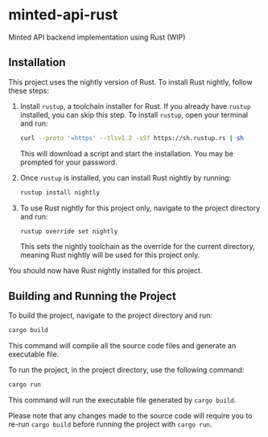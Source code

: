 # minted-api-rust
Minted API backend implementation using Rust (WIP)

## Installation

This project uses the nightly version of Rust. To install Rust nightly, follow these steps:

1. Install `rustup`, a toolchain installer for Rust. If you already have `rustup` installed, you can skip this step. To install `rustup`, open your terminal and run:
   ```bash
   curl --proto '=https' --tlsv1.2 -sSf https://sh.rustup.rs | sh
   ```
   This will download a script and start the installation. You may be prompted for your password.

2. Once `rustup` is installed, you can install Rust nightly by running:
   ```bash
   rustup install nightly
   ```

3. To use Rust nightly for this project only, navigate to the project directory and run:
   ```bash
   rustup override set nightly
   ```
   This sets the nightly toolchain as the override for the current directory, meaning Rust nightly will be used for this project only.

You should now have Rust nightly installed for this project.

## Building and Running the Project

To build the project, navigate to the project directory and run:
   ```bash
   cargo build
   ```
This command will compile all the source code files and generate an executable file.

To run the project, in the project directory, use the following command:
   ```bash
   cargo run
   ```
This command will run the executable file generated by `cargo build`.

Please note that any changes made to the source code will require you to re-run `cargo build` before running the project with `cargo run`.
